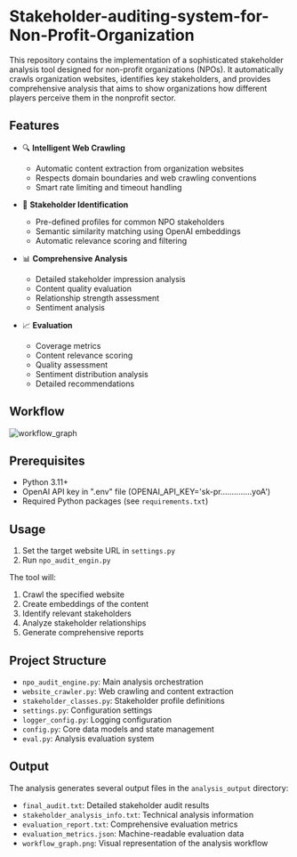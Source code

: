 # Stakeholder-auditing-system-for-Non-Profit-Organization

This repository contains the implementation of a sophisticated stakeholder analysis tool designed for non-profit organizations (NPOs). It automatically crawls organization websites, identifies key stakeholders, and provides comprehensive analysis that aims to show organizations how different players perceive them in the nonprofit sector.

## Features

- 🔍 **Intelligent Web Crawling**
  - Automatic content extraction from organization websites
  - Respects domain boundaries and web crawling conventions
  - Smart rate limiting and timeout handling

- 🎯 **Stakeholder Identification**
  - Pre-defined profiles for common NPO stakeholders
  - Semantic similarity matching using OpenAI embeddings
  - Automatic relevance scoring and filtering

- 📊 **Comprehensive Analysis**
  - Detailed stakeholder impression analysis
  - Content quality evaluation
  - Relationship strength assessment
  - Sentiment analysis

- 📈 **Evaluation**
  - Coverage metrics
  - Content relevance scoring
  - Quality assessment
  - Sentiment distribution analysis
  - Detailed recommendations

## Workflow
![workflow_graph](https://github.com/user-attachments/assets/0ac0321f-9fb9-4439-8d24-ea1418ea4561)

## Prerequisites

- Python 3.11+
- OpenAI API key in ".env" file (OPENAI_API_KEY='sk-pr..............yoA')
- Required Python packages (see `requirements.txt`)

## Usage

1. Set the target website URL in `settings.py`
2. Run `npo_audit_engin.py`

The tool will:
1. Crawl the specified website
2. Create embeddings of the content
3. Identify relevant stakeholders
4. Analyze stakeholder relationships
5. Generate comprehensive reports

## Project Structure

- `npo_audit_engine.py`: Main analysis orchestration
- `website_crawler.py`: Web crawling and content extraction
- `stakeholder_classes.py`: Stakeholder profile definitions
- `settings.py`: Configuration settings
- `logger_config.py`: Logging configuration
- `config.py`: Core data models and state management
- `eval.py`: Analysis evaluation system

## Output

The analysis generates several output files in the `analysis_output` directory:

- `final_audit.txt`: Detailed stakeholder audit results
- `stakeholder_analysis_info.txt`: Technical analysis information
- `evaluation_report.txt`: Comprehensive evaluation metrics
- `evaluation_metrics.json`: Machine-readable evaluation data
- `workflow_graph.png`: Visual representation of the analysis workflow

